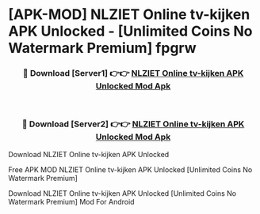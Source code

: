 # [APK-MOD] NLZIET Online tv-kijken APK Unlocked - [Unlimited Coins No Watermark Premium] fpgrw



<div align="center">
<h3>🔴 Download [Server1] 👉👉 <a href="https://momento.my/?title=NLZIET_Online_tv-kijken_APK_Unlocked">NLZIET Online tv-kijken APK Unlocked Mod Apk</a></h3><br>

<h3>🔴 Download [Server2] 👉👉 <a href="https://momento.my/?title=NLZIET_Online_tv-kijken_APK_Unlocked">NLZIET Online tv-kijken APK Unlocked Mod Apk</a></h3>
</div>



Download NLZIET Online tv-kijken APK Unlocked 

Free APK MOD NLZIET Online tv-kijken APK Unlocked [Unlimited Coins No Watermark Premium]

Download NLZIET Online tv-kijken APK Unlocked [Unlimited Coins No Watermark Premium] Mod For Android
